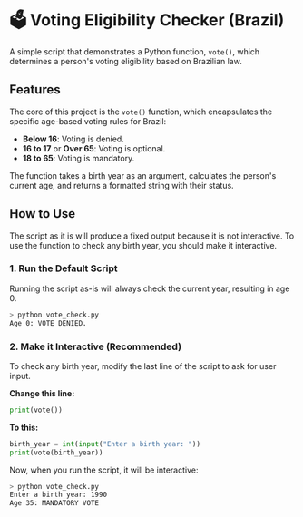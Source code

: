 # 🗳️ Voting Eligibility Checker (Brazil)

A simple script that demonstrates a Python function, `vote()`, which determines a person's voting eligibility based on Brazilian law.

## Features

The core of this project is the `vote()` function, which encapsulates the specific age-based voting rules for Brazil:

* **Below 16**: Voting is denied.
* **16 to 17** or **Over 65**: Voting is optional.
* **18 to 65**: Voting is mandatory.

The function takes a birth year as an argument, calculates the person's current age, and returns a formatted string with their status.

## How to Use

The script as it is will produce a fixed output because it is not interactive. To use the function to check any birth year, you should make it interactive.

### 1. Run the Default Script

Running the script as-is will always check the current year, resulting in age 0.

```sh
> python vote_check.py
Age 0: VOTE DENIED.
```

### 2. Make it Interactive (Recommended)

To check any birth year, modify the last line of the script to ask for user input.

**Change this line:**
```python
print(vote())
```

**To this:**
```python
birth_year = int(input("Enter a birth year: "))
print(vote(birth_year))
```

Now, when you run the script, it will be interactive:

```sh
> python vote_check.py
Enter a birth year: 1990
Age 35: MANDATORY VOTE
```
